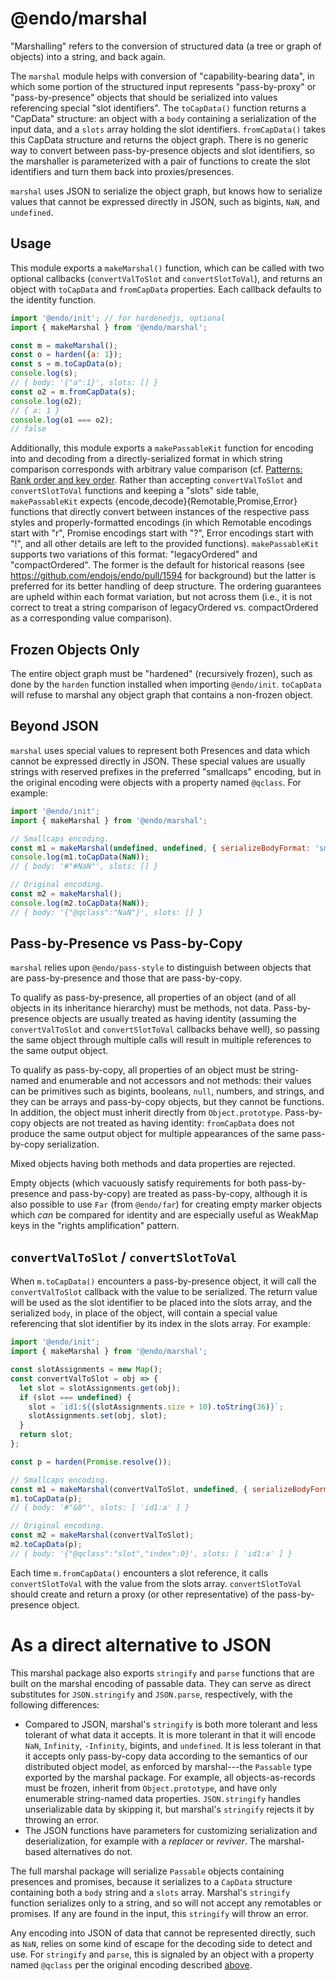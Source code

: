 # @endo/marshal

"Marshalling" refers to the conversion of structured data (a tree or graph of
objects) into a string, and back again.

The `marshal` module helps with conversion of "capability-bearing data", in
which some portion of the structured input represents "pass-by-proxy" or
"pass-by-presence" objects that should be serialized into values referencing
special "slot identifiers". The `toCapData()` function returns a "CapData"
structure: an object with a `body` containing a serialization of the input data,
and a `slots` array holding the slot identifiers. `fromCapData()` takes this
CapData structure and returns the object graph. There is no generic way to
convert between pass-by-presence objects and slot identifiers, so the marshaller
is parameterized with a pair of functions to create the slot identifiers and turn
them back into proxies/presences.

`marshal` uses JSON to serialize the object graph, but knows how to serialize
values that cannot be expressed directly in JSON, such as bigints, `NaN`, and
`undefined`.

## Usage

This module exports a `makeMarshal()` function, which can be called with two
optional callbacks (`convertValToSlot` and `convertSlotToVal`), and returns
an object with `toCapData` and `fromCapData` properties. Each callback defaults
to the identity function.

```js
import '@endo/init'; // for hardenedjs, optional
import { makeMarshal } from '@endo/marshal';

const m = makeMarshal();
const o = harden({a: 1});
const s = m.toCapData(o);
console.log(s);
// { body: '{"a":1}', slots: [] }
const o2 = m.fromCapData(s);
console.log(o2);
// { a: 1 }
console.log(o1 === o2);
// false
```

Additionally, this module exports a `makePassableKit` function for encoding into
and decoding from a directly-serialized format in which string comparison
corresponds with arbitrary value comparison (cf.
[Patterns: Rank order and key order](https://github.com/endojs/endo/blob/master/packages/patterns/README.md#rank-order-and-key-order).
Rather than accepting `convertValToSlot` and `convertSlotToVal` functions and
keeping a "slots" side table, `makePassableKit` expects
{encode,decode}{Remotable,Promise,Error} functions that directly convert between
instances of the respective pass styles and properly-formatted encodings
(in which Remotable encodings start with "r", Promise encodings start with "?",
Error encodings start with "!", and all other details are left to the provided
functions).
`makePassableKit` supports two variations of this format: "legacyOrdered" and
"compactOrdered". The former is the default for historical reasons (see
https://github.com/endojs/endo/pull/1594 for background) but the latter is
preferred for its better handling of deep structure. The ordering guarantees are
upheld within each format variation, but not across them (i.e., it is not
correct to treat a string comparison of legacyOrdered vs. compactOrdered as a
corresponding value comparison).

## Frozen Objects Only

The entire object graph must be "hardened" (recursively frozen), such as done
by the `harden` function installed when importing `@endo/init`. `toCapData` will
refuse to marshal any object graph that contains a non-frozen object.

## Beyond JSON

`marshal` uses special values to represent both Presences and data which cannot
be expressed directly in JSON. These special values are usually strings with
reserved prefixes in the preferred "smallcaps" encoding, but in the original
encoding were objects with a property named `@qclass`. For example:

```js
import '@endo/init';
import { makeMarshal } from '@endo/marshal';

// Smallcaps encoding.
const m1 = makeMarshal(undefined, undefined, { serializeBodyFormat: 'smallcaps' });
console.log(m1.toCapData(NaN));
// { body: '#"#NaN"', slots: [] }

// Original encoding.
const m2 = makeMarshal();
console.log(m2.toCapData(NaN));
// { body: '{"@qclass":"NaN"}', slots: [] }
```

## Pass-by-Presence vs Pass-by-Copy

`marshal` relies upon `@endo/pass-style` to distinguish between objects that are
pass-by-presence and those that are pass-by-copy.

To qualify as pass-by-presence, all properties of an object (and of all objects
in its inheritance hierarchy) must be methods, not data. Pass-by-presence objects
are usually treated as having identity (assuming the `convertValToSlot` and
`convertSlotToVal` callbacks behave well), so passing the same object through
multiple calls will result in multiple references to the same output object.

To qualify as pass-by-copy, all properties of an object must be string-named and
enumerable and not accessors and not methods: their values can be primitives such
as bigints, booleans, `null`, numbers, and strings, and they can be arrays and
pass-by-copy objects, but they cannot be functions. In addition, the object must
inherit directly from `Object.prototype`. Pass-by-copy objects are not treated as
having identity: `fromCapData` does not produce the same output object for
multiple appearances of the same pass-by-copy serialization.

Mixed objects having both methods and data properties are rejected.

Empty objects (which vacuously satisfy requirements for both pass-by-presence and
pass-by-copy) are treated as pass-by-copy, although it is also possible to use
`Far` (from `@endo/far`) for creating empty marker objects which _can_ be
compared for identity and are especially useful as WeakMap keys in the "rights
amplification" pattern.

## `convertValToSlot` / `convertSlotToVal`

When `m.toCapData()` encounters a pass-by-presence object, it will call the
`convertValToSlot` callback with the value to be serialized. The return value
will be used as the slot identifier to be placed into the slots array, and the
serialized `body`, in place of the object, will contain a special value
referencing that slot identifier by its index in the slots array. For example:

```js
import '@endo/init';
import { makeMarshal } from '@endo/marshal';

const slotAssignments = new Map();
const convertValToSlot = obj => {
  let slot = slotAssignments.get(obj);
  if (slot === undefined) {
    slot = `id1:${(slotAssignments.size + 10).toString(36)}`;
    slotAssignments.set(obj, slot);
  }
  return slot;
};

const p = harden(Promise.resolve());

// Smallcaps encoding.
const m1 = makeMarshal(convertValToSlot, undefined, { serializeBodyFormat: 'smallcaps' });
m1.toCapData(p);
// { body: '#"&0"', slots: [ 'id1:a' ] }

// Original encoding.
const m2 = makeMarshal(convertValToSlot);
m2.toCapData(p);
// { body: '{"@qclass":"slot","index":0}', slots: [ 'id1:a' ] }
```

Each time `m.fromCapData()` encounters a slot reference, it calls
`convertSlotToVal` with the value from the slots array. `convertSlotToVal`
should create and return a proxy (or other representative) of the
pass-by-presence object.

# As a direct alternative to JSON

This marshal package also exports `stringify` and `parse` functions that are
built on the marshal encoding of passable data. They can serve as direct
substitutes for `JSON.stringify` and `JSON.parse`, respectively, with the
following differences:

* Compared to JSON, marshal's `stringify` is both more tolerant and less tolerant
  of what data it accepts. It is more tolerant in that it will encode `NaN`,
  `Infinity`, `-Infinity`, bigints, and `undefined`. It is less tolerant in that
  it accepts only pass-by-copy data according to the semantics of our distributed
  object model, as enforced by marshal---the `Passable` type exported by the
  marshal package. For example, all objects-as-records must be frozen, inherit
  from `Object.prototype`, and have only enumerable string-named data properties.
  `JSON.stringify` handles unserializable data by skipping it, but marshal's
  `stringify` rejects it by throwing an error.
* The JSON functions have parameters for customizing serialization and
  deserialization, for example with a *replacer* or *reviver*. The marshal-based
  alternatives do not.

The full marshal package will serialize `Passable` objects containing
presences and promises, because it serializes to a `CapData` structure
containing both a `body` string and a `slots` array. Marshal's `stringify`
function serializes only to a string, and so will not
accept any remotables or promises. If any are found in the input, this
`stringify` will throw an error.

Any encoding into JSON of data that cannot be represented directly, such as
`NaN`, relies on some kind of escape for the decoding side to detect and use.
For `stringify` and `parse`, this is signaled by an object with a property named
`@qclass` per the original encoding described [above](#beyond-json).

